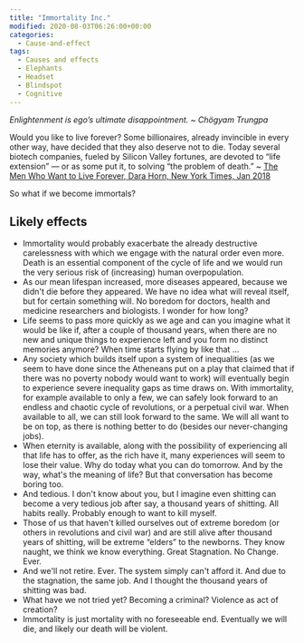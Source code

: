 ```yaml
---
title: "Immortality Inc."
modified: 2020-08-03T06:26:00+00:00
categories:
  - Cause-and-effect
tags:
  - Causes and effects
  - Elephants
  - Headset
  - Blindspot
  - Cognitive
---
```


_Enlightenment is ego’s ultimate disappointment. ~ Chögyam Trungpa_

Would you like to live forever? Some billionaires, already invincible in every other way, have decided that they also deserve not to die. Today several biotech companies, fueled by Silicon Valley fortunes, are devoted to “life extension” — or as some put it, to solving “the problem of death.” ~ [The Men Who Want to Live Forever, Dara Horn, New York Times, Jan 2018](https://www.nytimes.com/2018/01/25/opinion/sunday/silicon-valley-immortality.html)

So what if we become immortals?

## Likely effects

* Immortality would probably exacerbate the already destructive carelessness with which we engage with the natural order even more. Death is an essential component of the cycle of life and we would run the very serious risk of (increasing) human overpopulation.
* As our mean lifespan increased, more diseases appeared, because we didn't die before they appeared. We have no idea what will reveal itself, but for certain something will. No boredom for doctors, health and medicine researchers and biologists. I wonder for how long?
* Life seems to pass more quickly as we age and can you imagine what it would be like if, after a couple of thousand years, when there are no new and unique things to experience left and you form no distinct memories anymore? When time starts flying by like that …
* Any society which builds itself upon a system of inequalities (as we seem to have done since the Atheneans put on a play that claimed that if there was no poverty nobody would want to work) will eventually begin to experience severe inequality gaps as time draws on. With immortality, for example available to only a few, we can safely look forward to an endless and chaotic cycle of revolutions, or a perpetual civil war. When available to all, we can still look forward to the same. We will all want to be on top, as there is nothing better to do (besides our never-changing jobs).
* When eternity is available, along with the possibility of experiencing all that life has to offer, as the rich have it, many experiences will seem to lose their value. Why do today what you can do tomorrow. And by the way, what's the meaning of life? But that conversation has become boring too.
* And tedious. I don't know about you, but I imagine even shitting can become a very tedious job after say, a thousand years of shitting. All habits really. Probably enough to want to kill myself.
* Those of us that haven't killed ourselves out of extreme boredom (or others in revolutions and civil war) and are still alive after thousand years of shitting, will be extreme “elders” to the newborns. They know naught, we think we know everything. Great Stagnation. No Change. Ever.
* And we'll not retire. Ever. The system simply can't afford it. And due to the stagnation, the same job. And I thought the thousand years of shitting was bad.
* What have we not tried yet? Becoming a criminal? Violence as act of creation?
* Immortality is just mortality with no foreseeable end. Eventually we will die, and likely our death will be violent.


